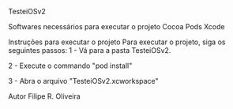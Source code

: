 TesteiOSv2

Softwares necessários para executar o projeto
Cocoa Pods
Xcode

Instruções para executar o projeto
Para executar o projeto, siga os seguintes passos:
1 - Vá para a pasta TesteiOSv2.

2 - Execute o commando "pod install"

3 - Abra o arquivo "TesteiOSv2.xcworkspace"

Autor
Filipe R. Oliveira
